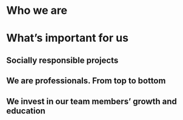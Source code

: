 # Who we are


# What’s important for us

## Socially responsible projects

## We are professionals. From top to bottom

## We invest in our team members’ growth and education

